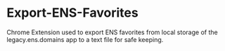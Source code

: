 # Export-ENS-Favorites
Chrome Extension used to export ENS favorites from local storage of the legacy.ens.domains app to a text file for safe keeping.
